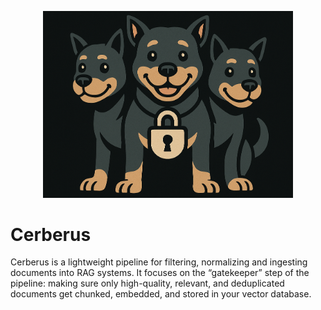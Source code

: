 <p align="center">
  <img src="assets/cerberus-ai.png" alt="Cerberus: Guardian of Data Quality" width="400"/>
</p>

# Cerberus
Cerberus is a lightweight pipeline for filtering, normalizing and ingesting documents into RAG systems.  It focuses on the “gatekeeper” step of the pipeline: making sure only high-quality, relevant, and deduplicated documents get chunked, embedded, and stored in your vector database.
